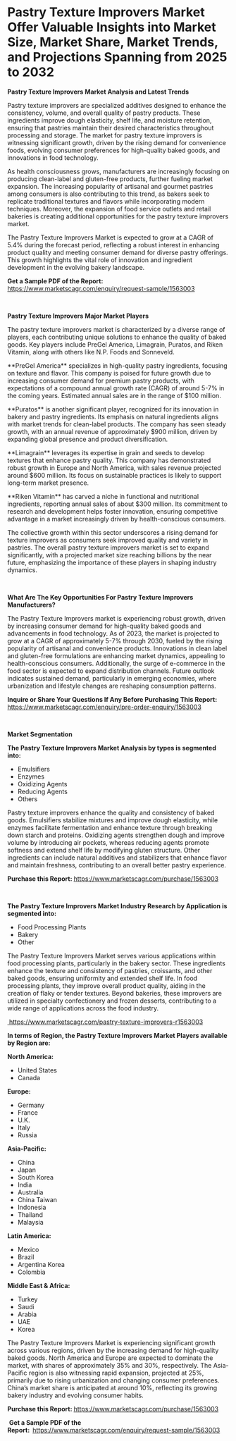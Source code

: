 <p><h1>Pastry Texture Improvers Market Offer Valuable Insights into Market Size, Market Share, Market Trends, and Projections Spanning from 2025 to 2032</h1></p><p><strong>Pastry Texture Improvers Market Analysis and Latest Trends</strong></p>
<p><p>Pastry texture improvers are specialized additives designed to enhance the consistency, volume, and overall quality of pastry products. These ingredients improve dough elasticity, shelf life, and moisture retention, ensuring that pastries maintain their desired characteristics throughout processing and storage. The market for pastry texture improvers is witnessing significant growth, driven by the rising demand for convenience foods, evolving consumer preferences for high-quality baked goods, and innovations in food technology.</p><p>As health consciousness grows, manufacturers are increasingly focusing on producing clean-label and gluten-free products, further fueling market expansion. The increasing popularity of artisanal and gourmet pastries among consumers is also contributing to this trend, as bakers seek to replicate traditional textures and flavors while incorporating modern techniques. Moreover, the expansion of food service outlets and retail bakeries is creating additional opportunities for the pastry texture improvers market.</p><p>The Pastry Texture Improvers Market is expected to grow at a CAGR of 5.4% during the forecast period, reflecting a robust interest in enhancing product quality and meeting consumer demand for diverse pastry offerings. This growth highlights the vital role of innovation and ingredient development in the evolving bakery landscape.</p></p>
<p><strong>Get a Sample PDF of the Report:&nbsp;</strong> <a href="https://www.marketscagr.com/enquiry/request-sample/1563003?utm_campaign=1126&utm_medium=2&utm_source=Github&utm_content=ia&utm_term=16042025&utm_id=pastry-texture-improvers">https://www.marketscagr.com/enquiry/request-sample/1563003</a></p>
<p>&nbsp;</p>
<p><strong>Pastry Texture Improvers Major Market Players</strong></p>
<p><p>The pastry texture improvers market is characterized by a diverse range of players, each contributing unique solutions to enhance the quality of baked goods. Key players include PreGel America, Limagrain, Puratos, and Riken Vitamin, along with others like N.P. Foods and Sonneveld.</p><p>**PreGel America** specializes in high-quality pastry ingredients, focusing on texture and flavor. This company is poised for future growth due to increasing consumer demand for premium pastry products, with expectations of a compound annual growth rate (CAGR) of around 5-7% in the coming years. Estimated annual sales are in the range of $100 million.</p><p>**Puratos** is another significant player, recognized for its innovation in bakery and pastry ingredients. Its emphasis on natural ingredients aligns with market trends for clean-label products. The company has seen steady growth, with an annual revenue of approximately $900 million, driven by expanding global presence and product diversification.</p><p>**Limagrain** leverages its expertise in grain and seeds to develop textures that enhance pastry quality. This company has demonstrated robust growth in Europe and North America, with sales revenue projected around $600 million. Its focus on sustainable practices is likely to support long-term market presence.</p><p>**Riken Vitamin** has carved a niche in functional and nutritional ingredients, reporting annual sales of about $300 million. Its commitment to research and development helps foster innovation, ensuring competitive advantage in a market increasingly driven by health-conscious consumers.</p><p>The collective growth within this sector underscores a rising demand for texture improvers as consumers seek improved quality and variety in pastries. The overall pastry texture improvers market is set to expand significantly, with a projected market size reaching billions by the near future, emphasizing the importance of these players in shaping industry dynamics.</p></p>
<p>&nbsp;</p>
<p><strong>What Are The Key Opportunities For Pastry Texture Improvers Manufacturers?</strong></p>
<p><p>The Pastry Texture Improvers market is experiencing robust growth, driven by increasing consumer demand for high-quality baked goods and advancements in food technology. As of 2023, the market is projected to grow at a CAGR of approximately 5-7% through 2030, fueled by the rising popularity of artisanal and convenience products. Innovations in clean label and gluten-free formulations are enhancing market dynamics, appealing to health-conscious consumers. Additionally, the surge of e-commerce in the food sector is expected to expand distribution channels. Future outlook indicates sustained demand, particularly in emerging economies, where urbanization and lifestyle changes are reshaping consumption patterns.</p></p>
<p><strong>Inquire or Share Your Questions If Any Before Purchasing This Report:</strong> <a href="https://www.marketscagr.com/enquiry/pre-order-enquiry/1563003?utm_campaign=1126&utm_medium=2&utm_source=Github&utm_content=ia&utm_term=16042025&utm_id=pastry-texture-improvers">https://www.marketscagr.com/enquiry/pre-order-enquiry/1563003</a></p>
<p>&nbsp;</p>
<p><strong>Market Segmentation</strong></p>
<p><strong>The Pastry Texture Improvers Market Analysis by types is segmented into:</strong></p>
<p><ul><li>Emulsifiers</li><li>Enzymes</li><li>Oxidizing Agents</li><li>Reducing Agents</li><li>Others</li></ul></p>
<p><p>Pastry texture improvers enhance the quality and consistency of baked goods. Emulsifiers stabilize mixtures and improve dough elasticity, while enzymes facilitate fermentation and enhance texture through breaking down starch and proteins. Oxidizing agents strengthen dough and improve volume by introducing air pockets, whereas reducing agents promote softness and extend shelf life by modifying gluten structure. Other ingredients can include natural additives and stabilizers that enhance flavor and maintain freshness, contributing to an overall better pastry experience.</p></p>
<p><strong>Purchase this Report:&nbsp;</strong><a href="https://www.marketscagr.com/purchase/1563003?utm_campaign=1126&utm_medium=2&utm_source=Github&utm_content=ia&utm_term=16042025&utm_id=pastry-texture-improvers">https://www.marketscagr.com/purchase/1563003</a></p>
<p>&nbsp;</p>
<p><strong>The Pastry Texture Improvers Market Industry Research by Application is segmented into:</strong></p>
<p><ul><li>Food Processing Plants</li><li>Bakery</li><li>Other</li></ul></p>
<p><p>The Pastry Texture Improvers Market serves various applications within food processing plants, particularly in the bakery sector. These ingredients enhance the texture and consistency of pastries, croissants, and other baked goods, ensuring uniformity and extended shelf life. In food processing plants, they improve overall product quality, aiding in the creation of flaky or tender textures. Beyond bakeries, these improvers are utilized in specialty confectionery and frozen desserts, contributing to a wide range of applications across the food industry.</p></p>
<p><a href="https://www.marketscagr.com/pastry-texture-improvers-r1563003?utm_campaign=1126&utm_medium=2&utm_source=Github&utm_content=ia&utm_term=16042025&utm_id=pastry-texture-improvers">&nbsp;https://www.marketscagr.com/pastry-texture-improvers-r1563003</a></p>
<p><strong>In terms of Region, the Pastry Texture Improvers Market Players available by Region are:</strong></p>
<p>
    <p> <strong> North America: </strong>
        <ul>
            <li>United States</li>
            <li>Canada</li>
        </ul>
        </p> 
    <p> <strong> Europe: </strong>
        <ul>
            <li>Germany</li>
            <li>France</li>
            <li>U.K.</li>
            <li>Italy</li>
            <li>Russia</li>
        </ul>
        </p> 
    <p> <strong> Asia-Pacific: </strong>
        <ul>
            <li>China</li>
            <li>Japan</li>
            <li>South Korea</li>
            <li>India</li>
            <li>Australia</li>
            <li>China Taiwan</li>
            <li>Indonesia</li>
            <li>Thailand</li>
            <li>Malaysia</li>
        </ul>
        </p> 
    <p> <strong> Latin America: </strong>
        <ul>
            <li>Mexico</li>
            <li>Brazil</li>
            <li>Argentina Korea</li>
            <li>Colombia</li>
        </ul>
        </p> 
    <p> <strong> Middle East & Africa: </strong>
        <ul>
            <li>Turkey</li>
            <li>Saudi</li>
            <li>Arabia</li>
            <li>UAE</li>
            <li>Korea</li>
        </ul>
    </p>
    </p>
<p><p>The Pastry Texture Improvers Market is experiencing significant growth across various regions, driven by the increasing demand for high-quality baked goods. North America and Europe are expected to dominate the market, with shares of approximately 35% and 30%, respectively. The Asia-Pacific region is also witnessing rapid expansion, projected at 25%, primarily due to rising urbanization and changing consumer preferences. China’s market share is anticipated at around 10%, reflecting its growing bakery industry and evolving consumer habits.</p></p>
<p><strong>Purchase this Report: </strong><a href="https://www.marketscagr.com/purchase/1563003?utm_campaign=1126&utm_medium=2&utm_source=Github&utm_content=ia&utm_term=16042025&utm_id=pastry-texture-improvers">https://www.marketscagr.com/purchase/1563003</a></p>
<p>&nbsp;<strong>Get a Sample PDF of the Report:&nbsp;&nbsp;</strong><a href="https://www.marketscagr.com/enquiry/request-sample/1563003?utm_campaign=1126&utm_medium=2&utm_source=Github&utm_content=ia&utm_term=16042025&utm_id=pastry-texture-improvers">https://www.marketscagr.com/enquiry/request-sample/1563003</a></p>
<p><strong></strong></p>
<p><p></p><p></p><p></p></p>